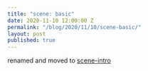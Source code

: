 ```yaml
---
title: "scene: basic"
date: 2020-11-10 12:00:00 Z
permalink: "/blog/2020/11/10/scene-basic/"
layout: post
published: true
---
```


renamed and moved to [scene-intro](/blog/2020/11/10/scene-intro/)
